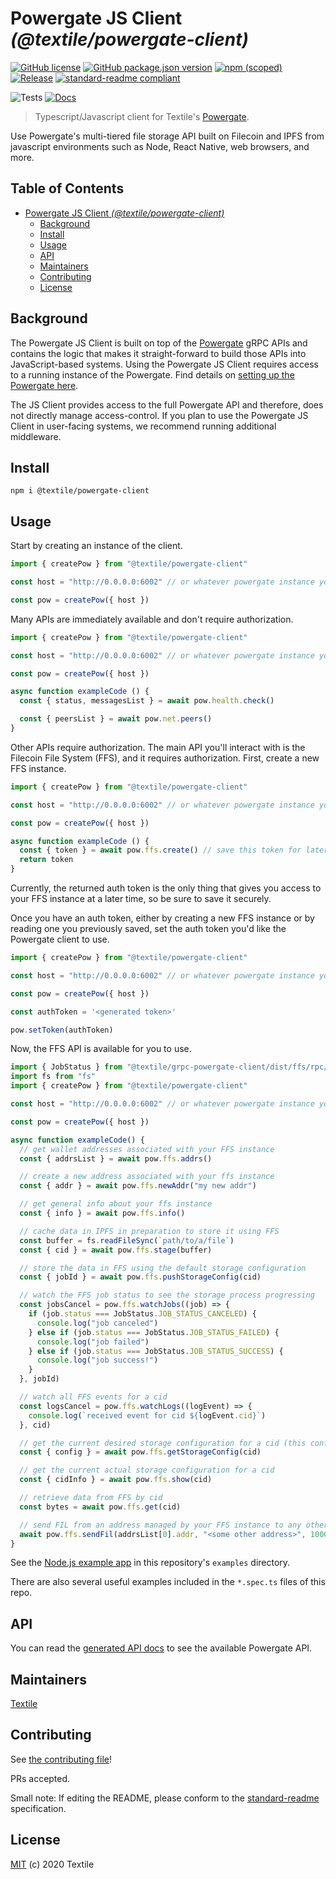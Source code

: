Powergate JS Client _(@textile/powergate-client)_
===

[![GitHub license](https://img.shields.io/github/license/textileio/js-powergate-client.svg)](./LICENSE)
[![GitHub package.json version](https://img.shields.io/github/package-json/v/textileio/js-powergate-client.svg?style=popout-square)](./package.json)
[![npm (scoped)](https://img.shields.io/npm/v/@textile/powergate-client.svg?style=popout-square)](https://www.npmjs.com/package/@textile/powergate-client)
[![Release](https://img.shields.io/github/release/textileio/js-powergate-client.svg)](https://github.com/textileio/js-powergate-client/releases/latest)
[![standard-readme compliant](https://img.shields.io/badge/standard--readme-OK-green.svg)](https://github.com/RichardLitt/standard-readme)

![Tests](https://github.com/textileio/js-powergate-client/workflows/Test/badge.svg)
[![Docs](https://github.com/textileio/js-powergate-client/workflows/Docs/badge.svg)](https://textileio.github.io/js-powergate-client)

> Typescript/Javascript client for Textile's [Powergate](https://github.com/textileio/powergate).

Use Powergate's multi-tiered file storage API built on Filecoin and IPFS from javascript environments such as Node, React Native, web browsers, and more.

## Table of Contents

- [Powergate JS Client _(@textile/powergate-client)_](#powergate-js-client-textilepowergate-client)
  - [Background](#background)
  - [Install](#install)
  - [Usage](#usage)
  - [API](#api)
  - [Maintainers](#maintainers)
  - [Contributing](#contributing)
  - [License](#license)

## Background

The Powergate JS Client is built on top of the [Powergate](https://github.com/textileio/powergate/) gRPC APIs and contains the logic that makes it straight-forward to build those APIs into JavaScript-based systems. Using the Powergate JS Client requires access to a running instance of the Powergate. Find details on [setting up the Powergate here](https://github.com/textileio/powergate/#installation).

The JS Client provides access to the full Powergate API and therefore, does not directly manage access-control. If you plan to use the Powergate JS Client in user-facing systems, we recommend running additional middleware.

## Install

```
npm i @textile/powergate-client
```

## Usage

Start by creating an instance of the client.

```typescript
import { createPow } from "@textile/powergate-client"

const host = "http://0.0.0.0:6002" // or whatever powergate instance you want

const pow = createPow({ host })
```

Many APIs are immediately available and don't require authorization.

```typescript
import { createPow } from "@textile/powergate-client"

const host = "http://0.0.0.0:6002" // or whatever powergate instance you want

const pow = createPow({ host })

async function exampleCode () {
  const { status, messagesList } = await pow.health.check()

  const { peersList } = await pow.net.peers()
}
```

Other APIs require authorization. The main API you'll interact with is the Filecoin File System (FFS), and it requires authorization. First, create a new FFS instance.

```typescript
import { createPow } from "@textile/powergate-client"

const host = "http://0.0.0.0:6002" // or whatever powergate instance you want

const pow = createPow({ host })

async function exampleCode () {
  const { token } = await pow.ffs.create() // save this token for later use!
  return token
}
```

Currently, the returned auth token is the only thing that gives you access to your FFS instance at a later time, so be sure to save it securely.

Once you have an auth token, either by creating a new FFS instance or by reading one you previously saved, set the auth token you'd like the Powergate client to use.

```typescript
import { createPow } from "@textile/powergate-client"

const host = "http://0.0.0.0:6002" // or whatever powergate instance you want

const pow = createPow({ host })

const authToken = '<generated token>'

pow.setToken(authToken)
```

Now, the FFS API is available for you to use.

```typescript
import { JobStatus } from "@textile/grpc-powergate-client/dist/ffs/rpc/rpc_pb"
import fs from "fs"
import { createPow } from "@textile/powergate-client"

const host = "http://0.0.0.0:6002" // or whatever powergate instance you want

const pow = createPow({ host })

async function exampleCode() {
  // get wallet addresses associated with your FFS instance
  const { addrsList } = await pow.ffs.addrs()

  // create a new address associated with your ffs instance
  const { addr } = await pow.ffs.newAddr("my new addr")

  // get general info about your ffs instance
  const { info } = await pow.ffs.info()

  // cache data in IPFS in preparation to store it using FFS
  const buffer = fs.readFileSync(`path/to/a/file`)
  const { cid } = await pow.ffs.stage(buffer)

  // store the data in FFS using the default storage configuration
  const { jobId } = await pow.ffs.pushStorageConfig(cid)

  // watch the FFS job status to see the storage process progressing
  const jobsCancel = pow.ffs.watchJobs((job) => {
    if (job.status === JobStatus.JOB_STATUS_CANCELED) {
      console.log("job canceled")
    } else if (job.status === JobStatus.JOB_STATUS_FAILED) {
      console.log("job failed")
    } else if (job.status === JobStatus.JOB_STATUS_SUCCESS) {
      console.log("job success!")
    }
  }, jobId)

  // watch all FFS events for a cid
  const logsCancel = pow.ffs.watchLogs((logEvent) => {
    console.log(`received event for cid ${logEvent.cid}`)
  }, cid)

  // get the current desired storage configuration for a cid (this configuration may not be realized yet)
  const { config } = await pow.ffs.getStorageConfig(cid)

  // get the current actual storage configuration for a cid
  const { cidInfo } = await pow.ffs.show(cid)

  // retrieve data from FFS by cid
  const bytes = await pow.ffs.get(cid)

  // send FIL from an address managed by your FFS instance to any other address
  await pow.ffs.sendFil(addrsList[0].addr, "<some other address>", 1000)
}
```

See the [Node.js example app](https://github.com/textileio/js-powergate-client/tree/master/examples/node) in this repository's `examples` directory.

There are also several useful examples included in the `*.spec.ts` files of this repo.

## API

You can read the [generated API docs](https://textileio.github.io/js-powergate-client/) to see the available Powergate API.

## Maintainers

[Textile](https://github.com/textileio)

## Contributing

See [the contributing file](CONTRIBUTING.md)!

PRs accepted.

Small note: If editing the README, please conform to the [standard-readme](https://github.com/RichardLitt/standard-readme) specification.

## License

[MIT](LICENSE) (c) 2020 Textile
